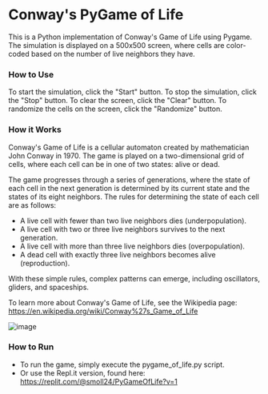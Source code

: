 # Conway's PyGame of Life
This is a Python implementation of Conway's Game of Life using Pygame. The simulation is displayed on a 500x500 screen, where cells are color-coded based on the number of live neighbors they have.

### How to Use
To start the simulation, click the "Start" button. To stop the simulation, click the "Stop" button. To clear the screen, click the "Clear" button. To randomize the cells on the screen, click the "Randomize" button.

### How it Works
Conway's Game of Life is a cellular automaton created by mathematician John Conway in 1970. The game is played on a two-dimensional grid of cells, where each cell can be in one of two states: alive or dead.

The game progresses through a series of generations, where the state of each cell in the next generation is determined by its current state and the states of its eight neighbors. The rules for determining the state of each cell are as follows:

* A live cell with fewer than two live neighbors dies (underpopulation).
* A live cell with two or three live neighbors survives to the next generation.
* A live cell with more than three live neighbors dies (overpopulation).
* A dead cell with exactly three live neighbors becomes alive (reproduction).

With these simple rules, complex patterns can emerge, including oscillators, gliders, and spaceships.

To learn more about Conway's Game of Life, see the Wikipedia page: https://en.wikipedia.org/wiki/Conway%27s_Game_of_Life

![image](https://user-images.githubusercontent.com/115204665/226490892-b9ac684a-bba2-4526-8975-91fb92497d92.png)

### How to Run
* To run the game, simply execute the pygame_of_life.py script.
* Or use the Repl.it version, found here: https://replit.com/@smoll24/PyGameOfLife?v=1
